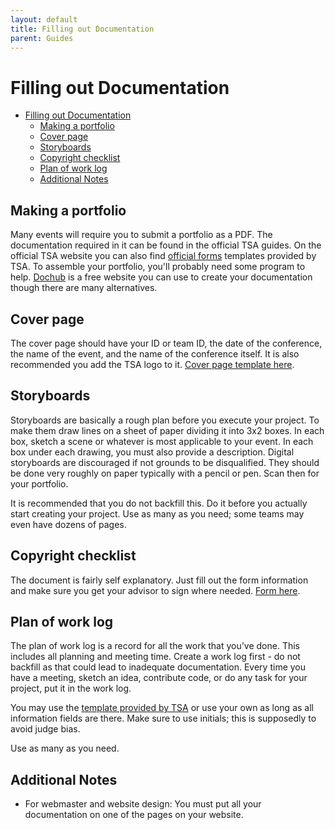 ```yaml
---
layout: default
title: Filling out Documentation
parent: Guides
---
```


# Filling out Documentation

- [Filling out Documentation](#filling-out-documentation)
  - [Making a portfolio](#making-a-portfolio)
  - [Cover page](#cover-page)
  - [Storyboards](#storyboards)
  - [Copyright checklist](#copyright-checklist)
  - [Plan of work log](#plan-of-work-log)
  - [Additional Notes](#additional-notes)

## Making a portfolio

Many events will require you to submit a portfolio as a PDF. The documentation required in it can be found in the official TSA guides. On the official TSA website you can also find [official forms](https://tsaweb.org/competitions-programs/tsa/competition-forms) templates provided by TSA.
To assemble your portfolio, you'll probably need some program to help. [Dochub](https://dochub.com/) is a free website you can use to create your documentation though there are many alternatives.

## Cover page

The cover page should have your ID or team ID, the date of the conference, the name of the event, and the name of the conference itself. It is also recommended you add the TSA logo to it. [Cover page template here](/assets/documents/cover-page-template.odt).

## Storyboards

Storyboards are basically a rough plan before you execute your project. To make them draw lines on a sheet of paper dividing it into 3x2 boxes. In each box, sketch a scene or whatever is most applicable to your event. In each box under each drawing, you must also provide a description. Digital storyboards are discouraged if not grounds to be disqualified. They should be done very roughly on paper typically with a pencil or pen. Scan then for your portfolio.

It is recommended that you do not backfill this. Do it before you actually start creating your project. Use as many as you need; some teams may even have dozens of pages.

## Copyright checklist

The document is fairly self explanatory. Just fill out the form information and make sure you get your advisor to sign where needed. [Form here](https://tsaweb.org/docs/default-source/themes-and-problems-2018-2019/2021-2022/copyright-checklist.pdf).

## Plan of work log

The plan of work log is a record for all the work that you’ve done. This includes all planning and meeting time. Create a work log first - do not backfill as that could lead to inadequate documentation. Every time you have a meeting, sketch an idea, contribute code, or do any task for your project, put it in the work log.

You may use the [template provided by TSA](https://tsaweb.org/docs/default-source/themes-and-problems-2018-2019/2021-2022/plan-of-work-log.pdf?sfvrsn=d6023020_2) or use your own as long as all information fields are there. Make sure to use initials; this is supposedly to avoid judge bias.

Use as many as you need.

## Additional Notes

- For webmaster and website design: You must put all your documentation on one of the pages on your website.
